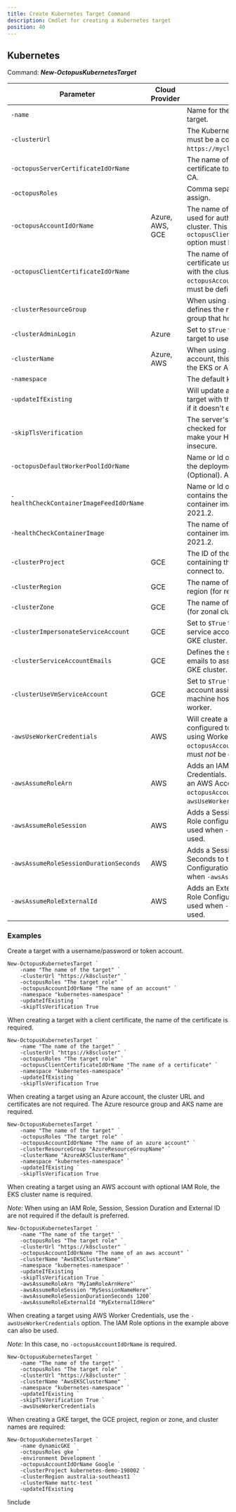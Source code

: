 ```yaml
---
title: Create Kubernetes Target Command
description: Cmdlet for creating a Kubernetes target
position: 40
---
```


## Kubernetes
Command: **_New-OctopusKubernetesTarget_**

| Parameter                                | Cloud Provider  | Value                                                                                                                                               |
|------------------------------------------|-----------------|-----------------------------------------------------------------------------------------------------------------------------------------------------|
| `-name`                                  |                 | Name for the Octopus deployment target.                                                                                                             |
| `-clusterUrl`                            |                 | The Kubernetes cluster URL. This must be a complete URL such as `https://mycluster.org`.                                                            |
| `-octopusServerCertificateIdOrName`      |                 | The name of the Octopus certificate to use as the cluster CA.                                                                                       |
| `-octopusRoles`                          |                 | Comma separated list of Roles to assign.                                                                                                            |
| `-octopusAccountIdOrName`                | Azure, AWS, GCE | The name of the Octopus account used for authentication with the cluster. This or the `-octopusClientCertificateIdOrName` option must be defined.   |
| `-octopusClientCertificateIdOrName`      |                 | The name of the Octopus certificate used for authentication with the cluster. This or the `-octopusAccountIdOrName` option must be defined.         |
| `-clusterResourceGroup`                  |                 | When using an Azure account, this defines the name of the resource group that holds the AKS cluster.                                                |
| `-clusterAdminLogin`                     | Azure           | Set to `$True` when building an AKS target to use the admin login.                                                                                  |
| `-clusterName`                           | Azure, AWS      | When using a AWS or Azure account, this defines the name of the EKS or AKS cluster.                                                                 |
| `-namespace`                             |                 | The default kubectl namespace.                                                                                                                      |
| `-updateIfExisting`                      |                 | Will update an existing Kubernetes target with the same name, create if it doesn't exist.                                                           |
| `-skipTlsVerification`                   |                 | The server's certificate will not be checked for validity. This will make your HTTPS connections insecure.                                          |
| `-octopusDefaultWorkerPoolIdOrName`      |                 | Name or Id of the Worker Pool for the deployment target to use. (Optional). Added in 2020.6.                                                        |
| `-healthCheckContainerImageFeedIdOrName` |                 | Name or Id of the feed that contains the health check container image. Added in 2021.2.                                                             |
| `-healthCheckContainerImage`             |                 | The name of the health check container image. Added in 2021.2.                                                                                      |
| `-clusterProject`                        | GCE             | The ID of the GCE project containing the GKE cluster to connect to.                                                                                 |
| `-clusterRegion`                         | GCE             | The name of the GKE cluster region (for regional clusters).                                                                                         |
| `-clusterZone`                           | GCE             | The name of the GKE cluster zone (for zonal clusters).                                                                                              |
| `-clusterImpersonateServiceAccount`      | GCE             | Set to `$True` to impersonate service accounts when defining a GKE cluster.                                                                         |
| `-clusterServiceAccountEmails`           | GCE             | Defines the service account emails to assume when defining a GKE cluster.                                                                           |
| `-clusterUseVmServiceAccount`            | GCE             | Set to `$True` to use the service account assigned to the virtual machine hosting the GKE target worker.                                            |
| `-awsUseWorkerCredentials`               | AWS             | Will create a Kubernetes Target configured to authenticate to AWS using Worker Credentials. `-octopusAccountIdOrName` option must _not_ be defined. |
| `-awsAssumeRoleArn`                      | AWS             | Adds an IAM Role to AWS Credentials. Can only be used with an AWS Account in `-octopusAccountIdOrName` or with `-awsUseWorkerCredentials`.          |
| `-awsAssumeRoleSession`                  | AWS             | Adds a Session Name to the IAM Role configuration. Can only be used when `-awsAssumeRoleArn` is used.                                               |
| `-awsAssumeRoleSessionDurationSeconds`   | AWS             | Adds a Session Duration in Seconds to the IAM Role Configuration. Can only be used when `-awsAssumeRoleArn` is used.                                |
| `-awsAssumeRoleExternalId`               | AWS             | Adds an External Id to the IAM Role Configuration. Can only be used when `-awsAssumeRoleArn` is used.                                               |

### Examples

Create a target with a username/password or token account.

```
New-OctopusKubernetesTarget `
    -name "The name of the target" `
    -clusterUrl "https://k8scluster" `
    -octopusRoles "The target role" `
    -octopusAccountIdOrName "The name of an account" `
    -namespace "kubernetes-namespace" `
    -updateIfExisting `
    -skipTlsVerification True
```

When creating a target with a client certificate, the name of the certificate is required.

```
New-OctopusKubernetesTarget `
    -name "The name of the target" `
    -clusterUrl "https://k8scluster" `
    -octopusRoles "The target role" `
    -octopusClientCertificateIdOrName "The name of a certificate" `
    -namespace "kubernetes-namespace" `
    -updateIfExisting `
    -skipTlsVerification True
```

When creating a target using an Azure account, the cluster URL and certificates are not required. The Azure resource group and AKS name are required.

```
New-OctopusKubernetesTarget `
    -name "The name of the target" `
    -octopusRoles "The target role" `
    -octopusAccountIdOrName "The name of an azure account" `
    -clusterResourceGroup "AzureResourceGroupName" `
    -clusterName "AzureAKSClusterName" `
    -namespace "kubernetes-namespace" `
    -updateIfExisting `
    -skipTlsVerification True
```

When creating a target using an AWS account with optional IAM Role, the EKS cluster name is 
required.

_Note:_ When using an IAM Role, Session, Session Duration and External ID are not 
required if the default is preferred.

```
New-OctopusKubernetesTarget `
    -name "The name of the target" `
    -octopusRoles "The target role" `
    -clusterUrl "https://k8scluster" `
    -octopusAccountIdOrName "The name of an aws account" `
    -clusterName "AwsEKSClusterName" `
    -namespace "kubernetes-namespace" `
    -updateIfExisting `
    -skipTlsVerification True `
    -awsAssumeRoleArn "MyIamRoleArnHere"`
    -awsAssumeRoleSession "MySessionNameHere"`
    -awsAssumeRoleSessionDurationSeconds 1200`
    -awsAssumeRoleExternalId "MyExternalIdHere"
```

When creating a target using AWS Worker Credentials, use the `-awsUseWorkerCredentials` option. The 
IAM Role options in the example above can also be used.

_Note:_ In this case, no `-octopusAccountIdOrName` is required.

```
New-OctopusKubernetesTarget `
    -name "The name of the target" `
    -octopusRoles "The target role" `
    -clusterUrl "https://k8scluster" `
    -clusterName "AwsEKSClusterName" `
    -namespace "kubernetes-namespace" `
    -updateIfExisting `
    -skipTlsVerification True `
    -awsUseWorkerCredentials
```

When creating a GKE target, the GCE project, region or zone, and cluster names are required:

```
New-OctopusKubernetesTarget `
    -name dynamicGKE `
    -octopusRoles gke `
    -environment Development `
    -octopusAccountIdOrName Google `
    -clusterProject kubernetes-demo-198002 `
    -clusterRegion australia-southeast1 `
    -clusterName mattc-test `
    -updateIfExisting
```

!include <create-deployment-targets-hint>